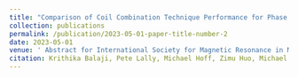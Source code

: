 ```yaml
---
title: "Comparison of Coil Combination Technique Performance for Phase Preservation"
collection: publications
permalink: /publication/2023-05-01-paper-title-number-2
date: 2023-05-01
venue: ' Abstract for International Society for Magnetic Resonance in Medicine 2023'
citation: Krithika Balaji, Pete Lally, Michael Hoff, Zimu Huo, Michael Mendoza, Neal K Bangerter  
---
```

